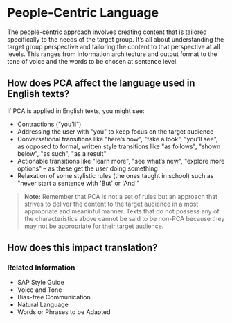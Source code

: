 # People-Centric Language

The people-centric approach involves creating content that is tailored specifically to the needs of the target group. It’s all about understanding the target group perspective and tailoring the content to that perspective at all levels. This ranges from information architecture and output format to the tone of voice and the words to be chosen at sentence level.

## How does PCA affect the language used in English texts?

If PCA is applied in English texts, you might see: 

* Contractions ("you'll")
* Addressing the user with "you" to keep focus on the target audience
* Conversational transitions like "here’s how", "take a look", "you’ll see", as opposed to formal, written style transitions like "as follows", "shown below", "as such", "as a result"
* Actionable transitions like "learn more", "see what’s new", "explore more options" – as these get the user doing something
* Relaxation of some stylistic rules (the ones taught in school) such as "never start a sentence with 'But' or 'And'"

> **Note:** Remember that PCA is not a set of rules but an approach that strives to deliver the content to the target audience in a most appropriate and meaninful manner. Texts that do not possess any of the characteristics above cannot be said to be non-PCA because they may not be appropriate for their target audience. 

## How does this impact translation?


### Related Information
* SAP Style Guide 
* Voice and Tone 
* Bias-free Communication
* Natural Language 
* Words or Phrases to be Adapted 
